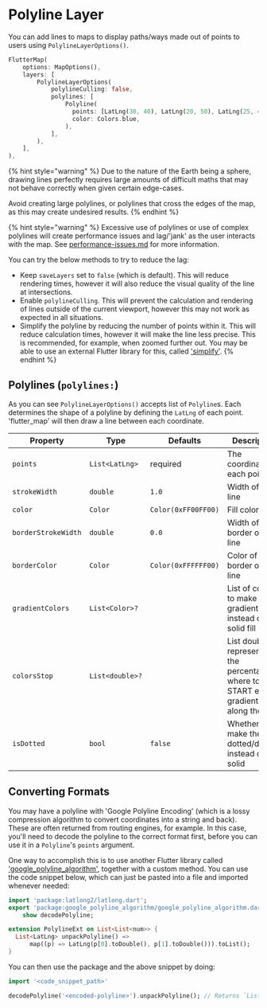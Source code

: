 # Polyline Layer

You can add lines to maps to display paths/ways made out of points to users using `PolylineLayerOptions()`.

```dart
FlutterMap(
    options: MapOptions(),
    layers: [
        PolylineLayerOptions(
            polylineCulling: false,
            polylines: [
                Polyline(
                  points: [LatLng(30, 40), LatLng(20, 50), LatLng(25, 45),],
                  color: Colors.blue,
                ),
            ],
        ),
    ],
),
```

{% hint style="warning" %}
Due to the nature of the Earth being a sphere, drawing lines perfectly requires large amounts of difficult maths that may not behave correctly when given certain edge-cases.

Avoid creating large polylines, or polylines that cross the edges of the map, as this may create undesired results.
{% endhint %}

{% hint style="warning" %}
Excessive use of polylines or use of complex polylines will create performance issues and lag/'jank' as the user interacts with the map. See [performance-issues.md](../../faqs/performance-issues.md "mention") for more information.

You can try the below methods to try to reduce the lag:

* Keep `saveLayers` set to `false` (which is default). This will reduce rendering times, however it will also reduce the visual quality of the line at intersections.
* Enable `polylineCulling`. This will prevent the calculation and rendering of lines outside of the current viewport, however this may not work as expected in all situations.
* Simplify the polyline by reducing the number of points within it. This will reduce calculation times, however it will make the line less precise. This is recommended, for example, when zoomed further out. You may be able to use an external Flutter library for this, called ['simplify'](https://pub.dev/packages/simplify).
{% endhint %}

## Polylines (`polylines:`)

As you can see `PolylineLayerOptions()` accepts list of `Polyline`s. Each determines the shape of a polyline by defining the `LatLng` of each point. 'flutter\_map' will then draw a line between each coordinate.

| Property            | Type            | Defaults            | Description                                                                                   |
| ------------------- | --------------- | ------------------- | --------------------------------------------------------------------------------------------- |
| `points`            | `List<LatLng>`  | required            | The coordinates of each point                                                                 |
| `strokeWidth`       | `double`        | `1.0`               | Width of the line                                                                             |
| `color`             | `Color`         | `Color(0xFF00FF00)` | Fill color                                                                                    |
| `borderStrokeWidth` | `double`        | `0.0`               | Width of the border of the line                                                               |
| `borderColor`       | `Color`         | `Color(0xFFFFFF00)` | Color of the border of the line                                                               |
| `gradientColors`    | `List<Color>?`  |                     | List of colors to make gradient fill instead of a solid fill                                  |
| `colorsStop`        | `List<double>?` |                     | List doubles representing the percentage of where to START each gradient color along the line |
| `isDotted`          | `bool`          | `false`             | Whether to make the line dotted/dashed instead of solid                                       |

## Converting Formats

You may have a polyline with 'Google Polyline Encoding' (which is a lossy compression algorithm to convert coordinates into a string and back). These are often returned from routing engines, for example. In this case, you'll need to decode the polyline to the correct format first, before you can use it in a `Polyline`'s `points` argument.

One way to accomplish this is to use another Flutter library called ['google\_polyline\_algorithm'](https://pub.dev/packages/google\_polyline\_algorithm), together with a custom method. You can use the code snippet below, which can just be pasted into a file and imported whenever needed:

```dart
import 'package:latlong2/latlong.dart';
export 'package:google_polyline_algorithm/google_polyline_algorithm.dart'
    show decodePolyline;

extension PolylineExt on List<List<num>> {
  List<LatLng> unpackPolyline() =>
      map((p) => LatLng(p[0].toDouble(), p[1].toDouble())).toList();
}
```

You can then use the package and the above snippet by doing:

```dart
import '<code_snippet_path>'

decodePolyline('<encoded-polyline>').unpackPolyline(); // Returns `List<LatLng>` for a map polyline
```
